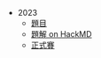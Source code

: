 -   2023
    -   [題目](https://sorahisa-rank.github.io/sh-yphs/2023/problems.pdf)
    -   [題解 on HackMD](https://hackmd.io/@HNO2/SJHb2Qi1a)
    -   [正式賽](https://sorahisa-rank.github.io/sh-yphs/2023/ranking/)